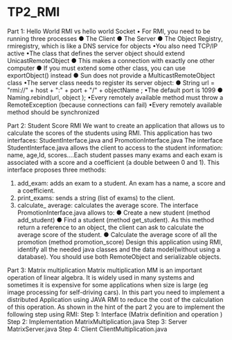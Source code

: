 # TP2_RMI
Part 1: Hello World RMI vs hello world Socket
• For RMI, you need to be running three processes
● The Client
● The Server
● The Object Registry, rmiregistry, which is like a DNS service for objects
•You also need TCP/IP active
•The class that defines the server object should extend UnicastRemoteObject
● This makes a connection with exactly one other computer
● If you must extend some other class, you can use exportObject() instead
● Sun does not provide a MulticastRemoteObject class
•The server class needs to register its server object:
● String url = "rmi://" + host + ":" + port + "/" + objectName ;
•The default port is 1099
● Naming.rebind(url, object );
•Every remotely available method must throw a RemoteException (because connections can
fail)
•Every remotely available method should be synchronized

Part 2: Student Score RMI
We want to create an application that allows us to calculate the scores of the students
using RMI. This application has two interfaces: StudentInterface.java and
PromotionInterface.java
The interface StudentInterface.java allows the client to access to the student
information: name, age,Id, scores….Each student passes many exams and each exam
is associated with a score and a coefficient (a double between 0 and 1). This interface
proposes three methods:
1. add_exam: adds an exam to a student. An exam has a name, a score and a
coefficient.
2. print_exams: sends a string (list of exams) to the client.
3. calculate_ average: calculates the average score.
The interface PromotionInterface.java allows to:
● Create a new student (method add_student)
● Find a student (method get_student). As this method return a reference to an
object, the client can ask to calculate the average score of the student.
● Calculate the average score of all the promotion (method promotion_score)
Design this application using RMI, identify all the needed java classes and the data
model(without using a database). You should use both RemoteObject and serializable
objects.

Part 3: Matrix multiplication
Matrix multiplication MM is an important operation of linear algebra. It is widely used in many
systems and sometimes it is expensive for some applications when size is large (eg image
processing for self-driving cars).
In this part you need to implement a distributed Application using JAVA RMI to reduce the cost
of the calculation of this operation.
As shown in the hint of the part 2 you are to implement the following step using RMI:
Step 1: Interface (Matrix definition and operation )
Step 2: Implementation MatrixMultiplication.java
Step 3: Server MatrixServer.java
Step 4: Client ClientMultiplication.java
